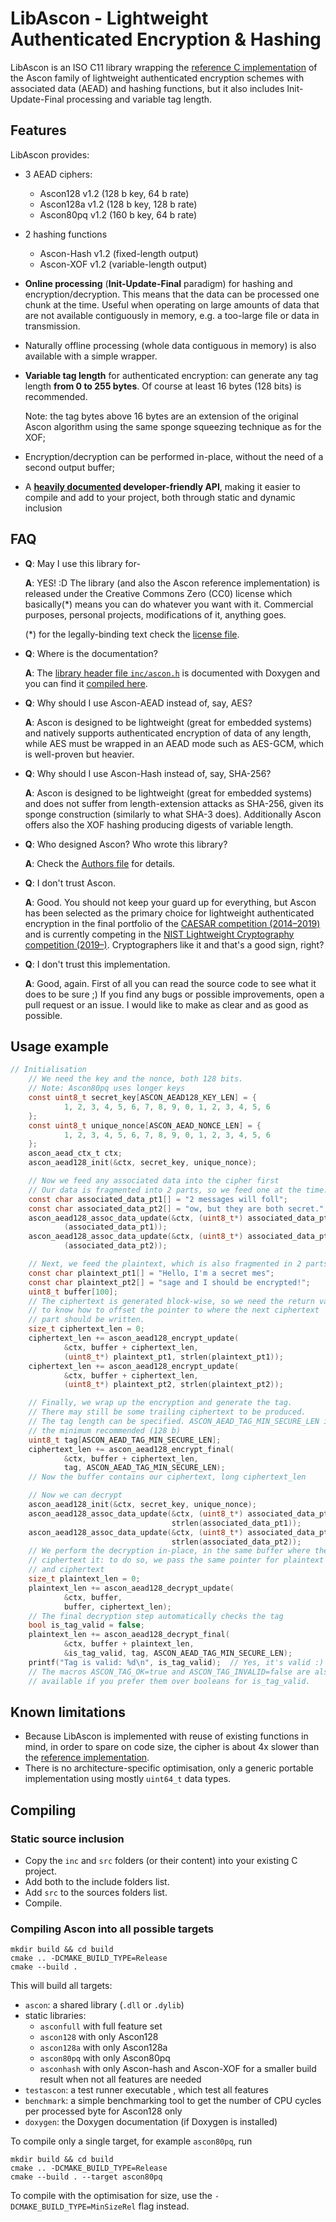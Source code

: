 LibAscon - Lightweight Authenticated Encryption & Hashing
================================================================================

LibAscon is an ISO C11 library wrapping the
[reference C implementation](https://github.com/ascon/ascon-c)
of the Ascon family of lightweight authenticated encryption schemes with
associated data (AEAD) and hashing functions, but it also includes
Init-Update-Final processing and variable tag length.


Features
----------------------------------------

LibAscon provides:

- 3 AEAD ciphers:
  - Ascon128 v1.2 (128 b key, 64 b rate)
  - Ascon128a v1.2 (128 b key, 128 b rate)
  - Ascon80pq v1.2 (160 b key, 64 b rate)

- 2 hashing functions
  - Ascon-Hash v1.2 (fixed-length output)
  - Ascon-XOF v1.2 (variable-length output)

- **Online processing** (**Init-Update-Final** paradigm) for hashing and
  encryption/decryption. This means that the data can be processed one
  chunk at the time. Useful when operating on large amounts of data that are
  not available contiguously in memory, e.g. a too-large file or data in
  transmission.

- Naturally offline processing (whole data contiguous in memory) is also
  available with a simple wrapper.

- **Variable tag length** for authenticated encryption: can generate any tag
  length **from 0 to 255 bytes**. Of course at least 16 bytes (128 bits) is
  recommended.
  
  Note: the tag bytes above 16 bytes are an extension of the original Ascon 
  algorithm using the same sponge squeezing technique as for the XOF;

- Encryption/decryption can be performed in-place, without the need of a
  second output buffer; 

- A **[heavily documented](https://thematjaz.github.io/LibAscon/)
  developer-friendly API**, making it easier to compile and add to your project,
  both through static and dynamic inclusion



FAQ
----------------------------------------

- **Q**: May I use this library for-
 
  **A**: YES! :D The library (and also the Ascon reference implementation)
  is released under the Creative Commons Zero (CC0) license which basically(*)
  means you can do whatever you want with it. Commercial purposes, personal
  projects, modifications of it, anything goes.
  
  (*) for the legally-binding text check the [license file](LICENSE.md).

- **Q**: Where is the documentation?

  **A**: The [library header file `inc/ascon.h`](inc/ascon.h) is documented with
  Doxygen and you can find it
  [compiled here](https://thematjaz.github.io/LibAscon/).

- **Q**: Why should I use Ascon-AEAD instead of, say, AES?
  
  **A**: Ascon is designed to be lightweight (great for embedded systems) and
  natively supports authenticated encryption of data of any length, while
  AES must be wrapped in an AEAD mode such as AES-GCM, which is well-proven
  but heavier.

- **Q**: Why should I use Ascon-Hash instead of, say, SHA-256?

  **A**: Ascon is designed to be lightweight (great for embedded systems)
  and does not suffer from length-extension attacks as SHA-256, given its
  sponge construction (similarly to what SHA-3 does). Additionally Ascon
  offers also the XOF hashing producing digests of variable length.

- **Q**: Who designed Ascon? Who wrote this library?

  **A**: Check the [Authors file](AUTHORS.md) for details.

- **Q**: I don't trust Ascon.

  **A**: Good. You should not keep your guard up for everything, but Ascon
  has been selected as the primary choice for lightweight authenticated 
  encryption in the final portfolio of the
  [CAESAR competition (2014–2019)](https://competitions.cr.yp.to/caesar-submissions.html)
  and is currently competing in the
  [NIST Lightweight Cryptography competition (2019–)](https://csrc.nist.gov/projects/lightweight-cryptography).
  Cryptographers like it and that's a good sign, right?

- **Q**: I don't trust this implementation.

  **A**: Good, again. First of all you can read the source code to see what it
  does to be sure ;) If you find any bugs or possible improvements,
  open a pull request or an issue. I would like to make as clear and as good
  as possible.


Usage example
----------------------------------------

```c
// Initialisation
    // We need the key and the nonce, both 128 bits.
    // Note: Ascon80pq uses longer keys
    const uint8_t secret_key[ASCON_AEAD128_KEY_LEN] = {
            1, 2, 3, 4, 5, 6, 7, 8, 9, 0, 1, 2, 3, 4, 5, 6
    };
    const uint8_t unique_nonce[ASCON_AEAD_NONCE_LEN] = {
            1, 2, 3, 4, 5, 6, 7, 8, 9, 0, 1, 2, 3, 4, 5, 6
    };
    ascon_aead_ctx_t ctx;
    ascon_aead128_init(&ctx, secret_key, unique_nonce);

    // Now we feed any associated data into the cipher first
    // Our data is fragmented into 2 parts, so we feed one at the time.
    const char associated_data_pt1[] = "2 messages will foll";
    const char associated_data_pt2[] = "ow, but they are both secret.";
    ascon_aead128_assoc_data_update(&ctx, (uint8_t*) associated_data_pt1, strlen
            (associated_data_pt1));
    ascon_aead128_assoc_data_update(&ctx, (uint8_t*) associated_data_pt2, strlen
            (associated_data_pt2));

    // Next, we feed the plaintext, which is also fragmented in 2 parts.
    const char plaintext_pt1[] = "Hello, I'm a secret mes";
    const char plaintext_pt2[] = "sage and I should be encrypted!";
    uint8_t buffer[100];
    // The ciphertext is generated block-wise, so we need the return value
    // to know how to offset the pointer to where the next ciphertext
    // part should be written.
    size_t ciphertext_len = 0;
    ciphertext_len += ascon_aead128_encrypt_update(
            &ctx, buffer + ciphertext_len,
            (uint8_t*) plaintext_pt1, strlen(plaintext_pt1));
    ciphertext_len += ascon_aead128_encrypt_update(
            &ctx, buffer + ciphertext_len,
            (uint8_t*) plaintext_pt2, strlen(plaintext_pt2));

    // Finally, we wrap up the encryption and generate the tag.
    // There may still be some trailing ciphertext to be produced.
    // The tag length can be specified. ASCON_AEAD_TAG_MIN_SECURE_LEN is
    // the minimum recommended (128 b)
    uint8_t tag[ASCON_AEAD_TAG_MIN_SECURE_LEN];
    ciphertext_len += ascon_aead128_encrypt_final(
            &ctx, buffer + ciphertext_len,
            tag, ASCON_AEAD_TAG_MIN_SECURE_LEN);
    // Now the buffer contains our ciphertext, long ciphertext_len

    // Now we can decrypt
    ascon_aead128_init(&ctx, secret_key, unique_nonce);
    ascon_aead128_assoc_data_update(&ctx, (uint8_t*) associated_data_pt1,
                                    strlen(associated_data_pt1));
    ascon_aead128_assoc_data_update(&ctx, (uint8_t*) associated_data_pt2,
                                    strlen(associated_data_pt2));
    // We perform the decryption in-place, in the same buffer where the
    // ciphertext it: to do so, we pass the same pointer for plaintext
    // and ciphertext
    size_t plaintext_len = 0;
    plaintext_len += ascon_aead128_decrypt_update(
            &ctx, buffer,
            buffer, ciphertext_len);
    // The final decryption step automatically checks the tag
    bool is_tag_valid = false;
    plaintext_len += ascon_aead128_decrypt_final(
            &ctx, buffer + plaintext_len,
            &is_tag_valid, tag, ASCON_AEAD_TAG_MIN_SECURE_LEN);
    printf("Tag is valid: %d\n", is_tag_valid);  // Yes, it's valid :)
    // The macros ASCON_TAG_OK=true and ASCON_TAG_INVALID=false are also
    // available if you prefer them over booleans for is_tag_valid.
```


Known limitations
----------------------------------------

- Because LibAscon is implemented with reuse of existing functions in mind,
  in order to spare on code size, the cipher is about 4x slower than the
  [reference implementation](https://github.com/ascon/ascon-c).
- There is no architecture-specific optimisation, only a generic portable
  implementation using mostly `uint64_t` data types.



Compiling
----------------------------------------

### Static source inclusion

- Copy the `inc` and `src` folders (or their content) into your existing
  C project.
- Add both to the include folders list.
- Add `src` to the sources folders list.
- Compile.


### Compiling Ascon into all possible targets

```
mkdir build && cd build
cmake .. -DCMAKE_BUILD_TYPE=Release
cmake --build .
```

This will build all targets:

- `ascon`: a shared library (`.dll` or `.dylib`)
- static libraries:
  - `asconfull` with full feature set
  - `ascon128` with only Ascon128
  - `ascon128a` with only Ascon128a
  - `ascon80pq` with only Ascon80pq
  - `asconhash` with only Ascon-hash and Ascon-XOF
  for a smaller build result when not all features are needed
- `testascon`: a test runner executable , which test all features
- `benchmark`: a simple benchmarking tool to get the number of CPU cycles per
  processed byte for Ascon128 only
- `doxygen`: the Doxygen documentation (if Doxygen is installed)

To compile only a single target, for example `ascon80pq`, run
```
mkdir build && cd build
cmake .. -DCMAKE_BUILD_TYPE=Release
cmake --build . --target ascon80pq
```

To compile with the optimisation for size, use the
`-DCMAKE_BUILD_TYPE=MinSizeRel` flag instead.
